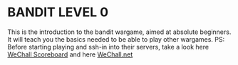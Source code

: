 # BANDIT LEVEL 0
This is the introduction to the bandit wargame, aimed at absolute beginners. It will teach you the basics needed to be able to play other wargames.
PS: Before starting playing and ssh-in into their servers, take a look here [WeChall Scoreboard](https://overthewire.org/information/wechall.html) and here [WeChall.net](wechall.net/)
